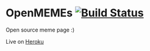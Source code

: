 # OpenMEMEs [![Build Status](https://travis-ci.org/ashwani1218/OpenMEMEs.svg?branch=master)](https://travis-ci.org/ashwani1218/OpenMEMEs)
Open source meme page :)

Live on [Heroku](https://openmemes.herokuapp.com/)
